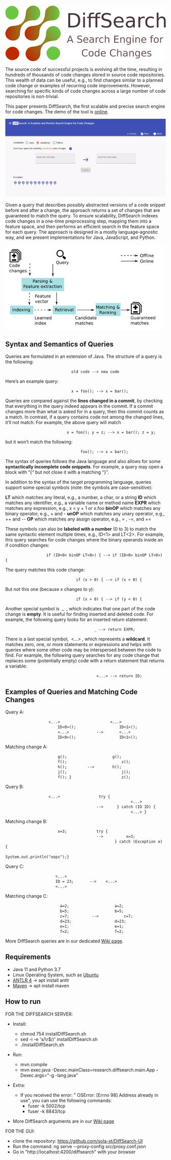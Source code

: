 ![Title](images/diffsearch.png)

The source code of successful projects is evolving all the time,
resulting in hundreds of thousands of code changes stored in source
code repositories. This wealth of data can be useful, e.g., to find
changes similar to a planned code change or examples of recurring
code improvements. However, searching for specific kinds of code
changes across a large number of code repositories is non-trivial.

This paper presents DiffSearch, the first scalable and precise search
engine for code changes. The demo of the tool is [online](http://diffsearch.software-lab.org/diffsearch).

![Demo](images/demo.gif)


Given a query that describes possibly abstracted versions of a code snippet before and after a change, the
approach returns a set of changes that are guaranteed to match the
query. To ensure scalability, DiffSearch indexes code changes in a
one-time preprocessing step, mapping them into a feature space,
and then performs an efficient search in the feature space for each
query. The approach is designed in a mostly language-agnostic way,
and we present implementations for Java, JavaScript, and Python.

![Approach Overview](images/overview.png)


## Syntax and Semantics of Queries

Queries are formulated in an extension of Java. The structure of a query is the following:

                                 old code --> new code

Here’s an example query:

                                 x = foo(); --> x = bar();
                                 
Queries are compared against the **lines changed in a commit**, by checking that everything in
the query indeed appears in the commit. If a commit changes more than what is asked for in a
query, then this commit counts as a match. In contrast, if a query contains code not among the
changed lines, it’ll not match. For example, the above query will match

                               x = foo(); y = z; --> x = bar(); z = y;
                               
but it won’t match the following:

                                     foo(); --> x = bar();

The syntax of queries follows the Java language and also allows for some **syntactically
incomplete code snippets**. For example, a query may open a block with “{“ but not close it with
a matching “}”.

In addition to the syntax of the target programming language, queries support some special
symbols (note: the symbols are case-sensitive):

**LT** which matches any literal, e.g., a number, a char, or a string
**ID** which matches any identifier, e.g., a variable name or method name
**EXPR** which matches any expression, e.g., x < y + 1 or x.foo
**binOP** which matches any binary operator, e.g., + and -
**unOP** which matches any unary operator, e.g., ++ and --
**OP** which matches any assign operator, e.g., = , -=, and +=

These symbols can also be **labeled with a number** (0 to 3) to match the same syntactic
element multiple times, e.g., ID<1> and LT<2>. For example, this query searches for code
changes where the binary operands inside an if condition changes:

                      if (ID<0> binOP LT<0>) { --> if (ID<0> binOP LT<0>) {

The query matches this code change:

                                   if (x > 0) { --> if (x < 0) {

But not this one (because x changes to y):

                                   if (x > 0) { --> if (y < 0) {

Another special symbol is ​ _ ​ , which indicates that one part of the code change is **empty**. It is
useful for finding inserted and deleted code. For example, the following query looks for an
inserted return statement:

                                           _ --> return EXPR;

There is a last special symbol, ​ <...>​ , which represents a **wildcard**. It matches zero, one, or more
statements or expressions and helps with queries where some other code may be interspersed
between the code to find. For example, the following query searches for any code change that
replaces some (potentially empty) code with a return statement that returns a variable:

                                            <...> --> return ID;


## Examples of Queries and Matching Code Changes

Query A:    
               	
               	       <...>                      <...>
                           ID<0>();                   ID<1>();
                           <...>         	-->       <...>
                           ID<0>();                	  ID<1>();
               	 
Matching change A:   
    
                           g();              	   g();
                           f();                        z();
                           h();    		-->        h();
                           j();                        j();
                           f(); }                	   z();


Query B:     
               	
               	       <...> 		         try {
                                                           <...>
                                            -->      } catch (ID ID) {
                                                           <...> }

Matching change B: 	

                           x=3; 		  	try {
                                            -->          x=3;
                                                    } catch (Exception e) {
                                                         System.out.println("oops");}


Query C:                  
  	
  	                      <...>
                          ID = 23;   	 -->  	<...>
                          <...>

Matching change C: 	

                            a=2;             		a=2;
                            b=5;             		b=5;
                            c=7;    	  -->	        c=7;
                            d=23;           		d=23;
                            e=1;             		e=1;
                            f=2;              		f=2;



More DiffSearch queries are in our dedicated [Wiki page](https://github.com/lucaresearch/DiffSearch/wiki/Good-queries-for-demonstration).
      

## Requirements
- Java 11 and Python 3.7
- Linux Operating System, such as [Ubuntu](https://ubuntu.com/)
- [ANTLR 4](https://github.com/antlr/antlr4/blob/master/doc/getting-started.md) -> apt install antlr
- [Maven](https://maven.apache.org/) -> apt install maven

## How to run

FOR THE DIFFSEARCH SERVER:

  - Install:
      - chmod 754 installDiffSearch.sh
      - sed -i -e 's/\r$//' installDiffSearch.sh
      - ./installDiffSearch.sh

  - Run:   
      - mvn compile  
      - mvn exec:java -Dexec.mainClass=research.diffsearch.main.App -Dexec.args="-g -lang java"

  - Extra:
      
      - If you received the error: " OSError: [Errno 98] Address already in use", you can use the following commands:
          - fuser -k 5002/tcp
          - fuser -k 8843/tcp
          
  - More DiffSearch arguments are in our [Wiki page](https://github.com/lucaresearch/DiffSearch/wiki/Commandline-Parameters)
        

FOR THE GUI:

- clone the repository: https://github.com/sola-st/DiffSearch-UI
- Run the command: ng serve --proxy-config src/proxy.conf.json
- Go in "http://localhost:4200/diffsearch" with your browser 
